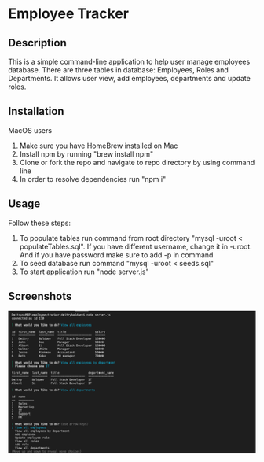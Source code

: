 # Employee Tracker

## Description 
This is a simple command-line application to help user manage employees database. There are three tables in database: Employees, Roles and Departments. It allows user view, add employees, departments and update roles. 

## Installation
MacOS users
1. Make sure you have HomeBrew installed on Mac
2. Install npm by running "brew install npm"
3. Clone or fork the repo and navigate to repo directory by using command line
4. In order to resolve dependencies run "npm i"

## Usage
Follow these steps:
1. To populate tables run command from root directory "mysql -uroot < populateTables.sql". If you have different username, change it in -uroot. And if you have password make sure to add -p in command
2. To seed database run command "mysql -uroot < seeds.sql"
3. To start application run "node server.js" 

## Screenshots
![Application](./screenshot.PNG)

